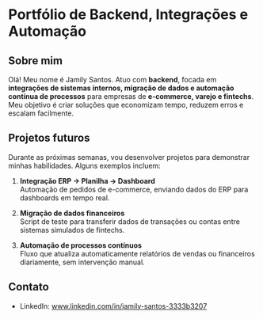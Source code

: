 # Portfólio de Backend, Integrações e Automação

## Sobre mim
Olá! Meu nome é Jamily Santos. Atuo com **backend**, focada em **integrações de sistemas internos, migração de dados e automação contínua de processos** para empresas de **e-commerce, varejo e fintechs**. Meu objetivo é criar soluções que economizam tempo, reduzem erros e escalam facilmente.

## Projetos futuros
Durante as próximas semanas, vou desenvolver projetos para demonstrar minhas habilidades. Alguns exemplos incluem:

1. **Integração ERP → Planilha → Dashboard**  
   Automação de pedidos de e-commerce, enviando dados do ERP para dashboards em tempo real.

2. **Migração de dados financeiros**  
   Script de teste para transferir dados de transações ou contas entre sistemas simulados de fintechs.

3. **Automação de processos contínuos**  
   Fluxo que atualiza automaticamente relatórios de vendas ou financeiros diariamente, sem intervenção manual.

## Contato
- LinkedIn: www.linkedin.com/in/jamily-santos-3333b3207
